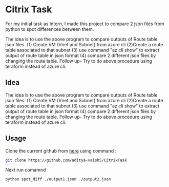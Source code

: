 # Citrix Task

For my initial task as Intern, I made this project to compare 2 json files from python to spot differences between them.

The idea is to use the above program to compare outputs of Route table json files. (1) Create VM (Vnet and Subnet) from azure cli (2)Create a route table associated to that subnet (3) use command "az cli show" to extract output of route table in json format (4) compare 2 different json files by changing the route table. Follow up- Try to do above procedure using teraform instead of azure cli.
## Idea

The idea is to use the above program to compare outputs of Route table json files.
 (1) Create VM (Vnet and Subnet) from azure cli
 (2)Create a route table associated to that subnet
 (3) use command "az cli show" to extract output of route table in json format
 (4) compare 2 different json files by changing the route table. Follow up- Try to do above procedure using teraform instead of azure cli.

## Usage

Clone the current github from [here](https://github.com/aditya-vaish5/CitrixTasks) using command :


```bash
git clone https://github.com/aditya-vaish5/CitrixTask
```

Next run comamnd
```bash
python spot_diff ./output1.json ./output2.json
```

